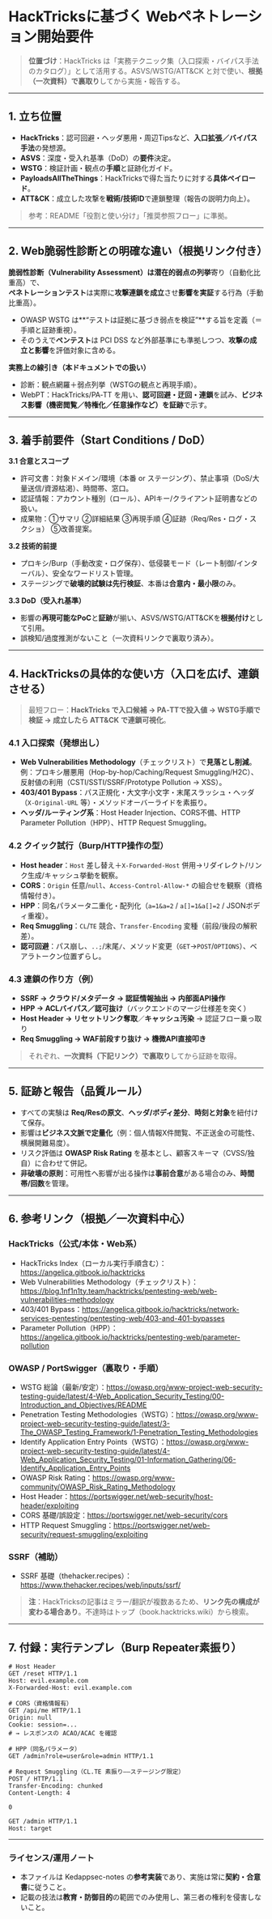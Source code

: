 # HackTricksに基づく Webペネトレーション開始要件

> **位置づけ**：HackTricks は「実務テクニック集（入口探索・バイパス手法のカタログ）」として活用する。ASVS/WSTG/ATT&CK と対で使い、**根拠（一次資料）で裏取り**してから実施・報告する。

---

## 1. 立ち位置
- **HackTricks**：認可回避・ヘッダ悪用・周辺Tipsなど、**入口拡張／バイパス手法**の発想源。  
- **ASVS**：深度・受入れ基準（DoD）の**要件**決定。  
- **WSTG**：検証計画・観点の**手順**と証跡化ガイド。  
- **PayloadsAllTheThings**：HackTricksで得た当たりに対する**具体ペイロード**。  
- **ATT&CK**：成立した攻撃を**戦術/技術ID**で連鎖整理（報告の説明力向上）。

> 参考：README「役割と使い分け」「推奨参照フロー」に準拠。

---

## 2. Web脆弱性診断との明確な違い（根拠リンク付き）
**脆弱性診断（Vulnerability Assessment）**は潜在的弱点の**列挙**寄り（自動化比重高）で、  
**ペネトレーションテスト**は実際に**攻撃連鎖を成立**させ**影響を実証**する行為（手動比重高）。
- OWASP WSTG は**“テストは証拠に基づき弱点を検証”**する旨を定義（＝手順と証跡重視）。
- そのうえで**ペンテスト**は PCI DSS など外部基準にも準拠しつつ、**攻撃の成立と影響**を評価対象に含める。

**実務上の線引き（本ドキュメントでの扱い）**
- 診断：観点網羅＋弱点列挙（WSTGの観点と再現手順）。
- WebPT：HackTricks/PA‑TT を用い、**認可回避・迂回・連鎖**を試み、**ビジネス影響（機密閲覧／特権化／任意操作など）**を**証跡**で示す。

---

## 3. 着手前要件（Start Conditions / DoD）
**3.1 合意とスコープ**
- 許可文書：対象ドメイン/環境（本番 or ステージング）、禁止事項（DoS/大量送信/資源枯渇）、時間帯、窓口。
- 認証情報：アカウント種別（ロール）、APIキー/クライアント証明書などの扱い。
- 成果物：①サマリ ②詳細結果 ③再現手順 ④証跡（Req/Res・ログ・スクショ） ⑤改善提案。

**3.2 技術的前提**
- プロキシ/Burp（手動改変・ログ保存）、低侵襲モード（レート制御/インターバル）、安全なワードリスト管理。
- ステージングで**破壊的試験は先行検証**、本番は**合意内・最小限**のみ。

**3.3 DoD（受入れ基準）**
- 影響の**再現可能なPoC**と**証跡**が揃い、ASVS/WSTG/ATT&CKを**根拠付け**として引用。
- 誤検知/過度推測がないこと（一次資料リンクで裏取り済み）。

---

## 4. HackTricksの具体的な使い方（入口を広げ、連鎖させる）

> 最短フロー：**HackTricks で入口候補 → PA‑TTで投入値 → WSTG手順で検証 → 成立したら ATT&CK で連鎖可視化**。

### 4.1 入口探索（発想出し）
- **Web Vulnerabilities Methodology**（チェックリスト）で**見落とし削減**。  
  例：プロキシ層悪用（Hop-by-hop/Caching/Request Smuggling/H2C）、反射値の利用（CSTI/SSTI/SSRF/Prototype Pollution → XSS）。
- **403/401 Bypass**：パス正規化・大文字小文字・末尾スラッシュ・ヘッダ（`X-Original-URL` 等）・メソッドオーバーライドを素振り。
- **ヘッダ/ルーティング系**：Host Header Injection、CORS不備、HTTP Parameter Pollution（HPP）、HTTP Request Smuggling。

### 4.2 クイック試行（Burp/HTTP操作の型）
- **Host header**：`Host` 差し替え＋`X-Forwarded-Host` 併用→リダイレクト/リンク生成/キャッシュ挙動を観察。  
- **CORS**：`Origin` 任意/`null`、`Access-Control-Allow-*` の組合せを観察（資格情報付き）。  
- **HPP**：同名パラメータ二重化・配列化（`a=1&a=2` / `a[]=1&a[]=2` / JSONボディ重複）。  
- **Req Smuggling**：`CL`/`TE` 競合、`Transfer-Encoding` 変種（前段/後段の解釈差）。  
- **認可回避**：パス崩し、`..;`/末尾`/`、メソッド変更（`GET`→`POST`/`OPTIONS`）、ベアラトークン位置ずらし。

### 4.3 連鎖の作り方（例）
- **SSRF → クラウド/メタデータ → 認証情報抽出 → 内部面API操作**  
- **HPP → ACLバイパス／認可抜け**（バックエンドのマージ仕様差を突く）  
- **Host Header → リセットリンク奪取**／**キャッシュ汚染** → 認証フロー乗っ取り  
- **Req Smuggling → WAF前段すり抜け → 機微API直接叩き**

> それぞれ、**一次資料（下記リンク）で裏取り**してから証跡を取得。

---

## 5. 証跡と報告（品質ルール）
- すべての実験は **Req/Resの原文**、**ヘッダ/ボディ差分**、**時刻と対象**を紐付けて保存。
- 影響は**ビジネス文脈で定量化**（例：個人情報X件閲覧、不正送金の可能性、横展開難易度）。
- リスク評価は **OWASP Risk Rating** を基本とし、顧客スキーマ（CVSS/独自）に合わせて併記。
- **非破壊の原則**：可用性へ影響が出る操作は**事前合意**がある場合のみ、**時間帯/回数**を管理。

---

## 6. 参考リンク（根拠／一次資料中心）
### HackTricks（公式/本体・Web系）
- HackTricks Index（ローカル実行手順含む）：https://angelica.gitbook.io/hacktricks 
- Web Vulnerabilities Methodology（チェックリスト）：https://blog.1nf1n1ty.team/hacktricks/pentesting-web/web-vulnerabilities-methodology  
- 403/401 Bypass：https://angelica.gitbook.io/hacktricks/network-services-pentesting/pentesting-web/403-and-401-bypasses  
- Parameter Pollution（HPP）：https://angelica.gitbook.io/hacktricks/pentesting-web/parameter-pollution  

### OWASP / PortSwigger（裏取り・手順）
- WSTG 総論（最新/安定）：https://owasp.org/www-project-web-security-testing-guide/latest/4-Web_Application_Security_Testing/00-Introduction_and_Objectives/README  
- Penetration Testing Methodologies（WSTG）：https://owasp.org/www-project-web-security-testing-guide/latest/3-The_OWASP_Testing_Framework/1-Penetration_Testing_Methodologies  
- Identify Application Entry Points（WSTG）：https://owasp.org/www-project-web-security-testing-guide/latest/4-Web_Application_Security_Testing/01-Information_Gathering/06-Identify_Application_Entry_Points  
- OWASP Risk Rating：https://owasp.org/www-community/OWASP_Risk_Rating_Methodology  
- Host Header：https://portswigger.net/web-security/host-header/exploiting  
- CORS 基礎/誤設定：https://portswigger.net/web-security/cors  
- HTTP Request Smuggling：https://portswigger.net/web-security/request-smuggling/exploiting  

### SSRF（補助）
- SSRF 基礎（thehacker.recipes）：https://www.thehacker.recipes/web/inputs/ssrf/

> **注**：HackTricksの記事はミラー/翻訳が複数あるため、**リンク先の構成が変わる場合あり**。不達時はトップ（book.hacktricks.wiki）から検索。

---

## 7. 付録：実行テンプレ（Burp Repeater素振り）
```
# Host Header
GET /reset HTTP/1.1
Host: evil.example.com
X-Forwarded-Host: evil.example.com

# CORS（資格情報有）
GET /api/me HTTP/1.1
Origin: null
Cookie: session=...
# → レスポンスの ACAO/ACAC を確認

# HPP（同名パラメータ）
GET /admin?role=user&role=admin HTTP/1.1

# Request Smuggling（CL.TE 素振り——ステージング限定）
POST / HTTP/1.1
Transfer-Encoding: chunked
Content-Length: 4

0

GET /admin HTTP/1.1
Host: target
```
---

### ライセンス/運用ノート
- 本ファイルは Kedappsec-notes の**参考実装**であり、実施は常に**契約・合意書**に従うこと。
- 記載の技法は**教育・防御目的**の範囲でのみ使用し、第三者の権利を侵害しないこと。
